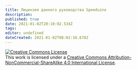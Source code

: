 ```yaml
---
title: Лицензия данного руководства Speeduino
description: 
published: true
date: 2021-01-02T20:10:02.534Z
tags: 
editor: undefined
dateCreated: 2021-01-02T08:02:16.678Z
---
```


<a rel="license" href="http://creativecommons.org/licenses/by-nc-sa/4.0/"><img alt="Creative Commons License" style="border-width:0" src="https://i.creativecommons.org/l/by-nc-sa/4.0/88x31.png" /></a><br />This work is licensed under a <a rel="license" href="http://creativecommons.org/licenses/by-nc-sa/4.0/">Creative Commons Attribution-NonCommercial-ShareAlike 4.0 International License</a>.